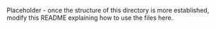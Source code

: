 Placeholder - once the structure of this directory is more established, modify this README explaining how to use the files here.
